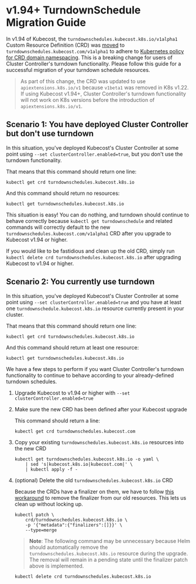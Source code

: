 v1.94+ TurndownSchedule Migration Guide
=======================================

In v1.94 of Kubecost, the `turndownschedules.kubecost.k8s.io/v1alpha1` Custom Resource Definition (CRD) was [moved](https://github.com/kubecost/cost-analyzer-helm-chart/pull/1444) to `turndownschedules.kubecost.com/v1alpha1` to adhere to [Kubernetes policy for CRD domain namespacing](https://github.com/kubernetes/enhancements/pull/1111). This is a breaking change for users of Cluster Controller's turndown functionality. Please follow this guide for a successful migration of your turndown schedule resources.

> As part of this change, the CRD was updated to use `apiextensions.k8s.io/v1` because `v1beta1` was removed in K8s v1.22. If using Kubecost v1.94+, Cluster Controller's turndown functionality will not work on K8s versions before the introduction of `apiextensions.k8s.io/v1`.

## Scenario 1: You have deployed Cluster Controller but don't use turndown

In this situation, you've deployed Kubecost's Cluster Controller at some point
using `--set clusterController.enabled=true`, but you don't use the turndown functionality.

That means that this command should return one line:

    kubectl get crd turndownschedules.kubecost.k8s.io

And this command should return no resources:

    kubectl get turndownschedules.kubecost.k8s.io

This situation is easy! You can do nothing, and turndown should continue to behave correctly because `kubectl get turndownschedule` and related commands will correctly default to the new `turndownschedules.kubecost.com/v1alpha1` CRD after you upgrade to Kubecost v1.94 or higher.

If you would like to be fastidious and clean up the old CRD, simply run `kubectl delete crd turndownschedules.kubecost.k8s.io` after upgrading Kubecost to v1.94 or higher.


## Scenario 2: You currently use turndown

In this situation, you've deployed Kubecost's Cluster Controller at some point using `--set clusterController.enabled=true` and you have at least one `turndownschedule.kubecost.k8s.io` resource currently present in your cluster.

That means that this command should return one line:

    kubectl get crd turndownschedules.kubecost.k8s.io

And this command should return at least one resource:

    kubectl get turndownschedules.kubecost.k8s.io

We have a few steps to perform if you want Cluster Controller's turndown functionality to continue to behave according to your already-defined turndown schedules.

1.  Upgrade Kubecost to v1.94 or higher with `--set clusterController.enabled=true`
2.  Make sure the new CRD has been defined after your Kubecost upgrade
    
    This command should return a line:
    
        kubectl get crd turndownschedules.kubecost.com

3.  Copy your existing `turndownschedules.kubecost.k8s.io` resources into the new CRD
    
        kubectl get turndownschedules.kubecost.k8s.io -o yaml \
            | sed 's|kubecost.k8s.io|kubecost.com|' \
            | kubectl apply -f -

4.  (optional) Delete the old `turndownschedules.kubecost.k8s.io` CRD
    
    Because the CRDs have a finalizer on them, we have to follow [this workaround](https://github.com/kubernetes/kubernetes/issues/60538#issuecomment-369099998) to remove the finalizer from our old resources. This lets us clean up without locking up.
    
        kubectl patch \
            crd/turndownschedules.kubecost.k8s.io \
            -p '{"metadata":{"finalizers":[]}}' \
            --type=merge

    > **Note**: The following command may be unnecessary because Helm should automatically remove the `turndownschedules.kubecost.k8s.io` resource during the upgrade. The removal will remain in a pending state until the finalizer patch above is implemented.

        kubectl delete crd turndownschedules.kubecost.k8s.io



